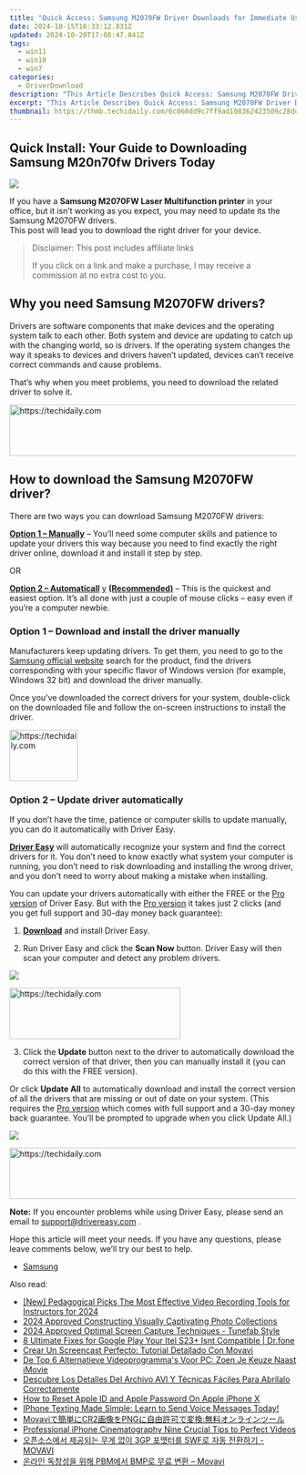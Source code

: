 ```yaml
---
title: "Quick Access: Samsung M2070FW Driver Downloads for Immediate Use"
date: 2024-10-15T16:33:12.831Z
updated: 2024-10-20T17:08:47.841Z
tags:
  - win11
  - win10
  - win7
categories:
  - DriverDownload
description: "This Article Describes Quick Access: Samsung M2070FW Driver Downloads for Immediate Use"
excerpt: "This Article Describes Quick Access: Samsung M2070FW Driver Downloads for Immediate Use"
thumbnail: https://thmb.techidaily.com/6c068dd9c7ff9ad108362423509c28dd6ffe162b74770b33b89afebc380bcbd4.png
---
```


## Quick Install: Your Guide to Downloading Samsung M20n70fw Drivers Today

![](https://images.drivereasy.com/wp-content/uploads/2019/09/2070-1024x683.jpg)

 If you have a **Samsung M2070FW Laser Multifunction printer** in your office, but it isn’t working as you expect, you may need to update its the Samsung M2070FW drivers.  
 This post will lead you to download the right driver for your device.

>  Disclaimer: This post includes affiliate links
>
>  If you click on a link and make a purchase, I may receive a commission at no extra cost to you.
>

## Why you need Samsung M2070FW drivers?

 Drivers are software components that make devices and the operating system talk to each other. Both system and device are updating to catch up with the changing world, so is drivers. If the operating system changes the way it speaks to devices and drivers haven’t updated, devices can’t receive correct commands and cause problems.

 That’s why when you meet problems, you need to download the related driver to solve it.

<!-- affiliate ads begin -->
<a href="https://ephamedtechinc.pxf.io/c/5597632/2136626/26400" target="_top" id="2136626">
  <img src="//a.impactradius-go.com/display-ad/26400-2136626" border="0" alt="https://techidaily.com" width="728" height="90"/>
</a>
<img height="0" width="0" src="https://ephamedtechinc.pxf.io/i/5597632/2136626/26400" style="position:absolute;visibility:hidden;" border="0" />
<!-- affiliate ads end -->

## How to download the Samsung M2070FW driver?

There are two ways you can download Samsung M2070FW drivers:

**[Option 1 – Manually](https://tools.techidaily.com/drivereasy/download/)**  – You’ll need some computer skills and patience to update your drivers this way because you need to find exactly the right driver online, download it and install it step by step.

OR

**[Option 2 – Automaticall](https://tools.techidaily.com/drivereasy/download/)** [y](https://tools.techidaily.com/drivereasy/download/) **[(Recommended)](https://tools.techidaily.com/drivereasy/download/)**  – This is the quickest and easiest option. It’s all done with just a couple of mouse clicks – easy even if you’re a computer newbie.

### Option 1 – Download and install the driver manually

 Manufacturers keep updating drivers. To get them, you need to go to the [Samsung official website](https://shop-links.co/link/?exclusive=1&publisher_slug=itechdaily19598&url=https%3A%2F%2Fwww.samsung.com%2Fus%2Fsupport%2F) search for the product, find the drivers corresponding with your specific flavor of Windows version (for example, Windows 32 bit) and download the driver manually.

 Once you’ve downloaded the correct drivers for your system, double-click on the downloaded file and follow the on-screen instructions to install the driver.

<!-- affiliate ads begin -->
<a href="https://bluettieu.pxf.io/c/5597632/2141680/17091" target="_top" id="2141680">
  <img src="//a.impactradius-go.com/display-ad/17091-2141680" border="0" alt="https://techidaily.com" width="120" height="90"/>
</a>
<img height="0" width="0" src="https://bluettieu.pxf.io/i/5597632/2141680/17091" style="position:absolute;visibility:hidden;" border="0" />
<!-- affiliate ads end -->

### Option 2 – Update driver automatically

 If you don’t have the time, patience or computer skills to update manually, you can do it automatically with Driver Easy.

**[Driver Easy](https://tools.techidaily.com/drivereasy/download/)**  will automatically recognize your system and find the correct drivers for it. You don’t need to know exactly what system your computer is running, you don’t need to risk downloading and installing the wrong driver, and you don’t need to worry about making a mistake when installing.

 You can update your drivers automatically with either the FREE or the [Pro version](https://tools.techidaily.com/drivereasy/download/) of Driver Easy. But with the [Pro version](https://tools.techidaily.com/drivereasy/download/) it takes just 2 clicks (and you get full support and 30-day money back guarantee):

 1) **[Download](https://tools.techidaily.com/drivereasy/download/)**  and install Driver Easy.

 2) Run Driver Easy and click the **Scan Now** button. Driver Easy will then scan your computer and detect any problem drivers.

![](https://images.drivereasy.com/wp-content/uploads/2019/09/amd1-1.jpg)

<!-- affiliate ads begin -->
<a href="https://aligracehair.sjv.io/c/5597632/1868586/19272" target="_top" id="1868586">
  <img src="//a.impactradius-go.com/display-ad/19272-1868586" border="0" alt="https://techidaily.com" width="300" height="90"/>
</a>
<img height="0" width="0" src="https://aligracehair.sjv.io/i/5597632/1868586/19272" style="position:absolute;visibility:hidden;" border="0" />
<!-- affiliate ads end -->

 3) Click the **Update** button next to the driver to automatically download the correct version of that driver, then you can manually install it (you can do this with the FREE version).

 Or click **Update All** to automatically download and install the correct version of all the drivers that are missing or out of date on your system. (This requires the [Pro version](https://tools.techidaily.com/drivereasy/download/) which comes with full support and a 30-day money back guarantee. You’ll be prompted to upgrade when you click Update All.)

![](https://images.drivereasy.com/wp-content/uploads/2019/09/70.jpg)

<!-- affiliate ads begin -->
<a href="https://appsumo.8odi.net/c/5597632/2123729/7443" target="_top" id="2123729">
  <img src="//a.impactradius-go.com/display-ad/7443-2123729" border="0" alt="https://techidaily.com" width="600" height="90"/>
</a>
<img height="0" width="0" src="https://appsumo.8odi.net/i/5597632/2123729/7443" style="position:absolute;visibility:hidden;" border="0" />
<!-- affiliate ads end -->

**Note:** If you encounter problems while using Driver Easy, please send an email to [support@drivereasy.com](https://tools.techidaily.com/drivereasy/download/) .

 Hope this article will meet your needs. If you have any questions, please leave comments below, we’ll try our best to help.

* [Samsung](https://tools.techidaily.com/drivereasy/download/)

<ins class="adsbygoogle"
     style="display:block"
     data-ad-format="autorelaxed"
     data-ad-client="ca-pub-7571918770474297"
     data-ad-slot="1223367746"></ins>

<ins class="adsbygoogle"
     style="display:block"
     data-ad-client="ca-pub-7571918770474297"
     data-ad-slot="8358498916"
     data-ad-format="auto"
     data-full-width-responsive="true"></ins>

<span class="atpl-alsoreadstyle">Also read:</span>
<div><ul>
<li><a href="https://desktop-recording.techidaily.com/new-pedagogical-picks-the-most-effective-video-recording-tools-for-instructors-for-2024/"><u>[New] Pedagogical Picks The Most Effective Video Recording Tools for Instructors for 2024</u></a></li>
<li><a href="https://extra-information.techidaily.com/2024-approved-constructing-visually-captivating-photo-collections/"><u>2024 Approved Constructing Visually Captivating Photo Collections</u></a></li>
<li><a href="https://video-screen-grab.techidaily.com/2024-approved-optimal-screen-capture-techniques-tunefab-style/"><u>2024 Approved Optimal Screen Capture Techniques - Tunefab Style</u></a></li>
<li><a href="https://howto.techidaily.com/8-ultimate-fixes-for-google-play-your-itel-s23plus-isnt-compatible-drfone-by-drfone-fix-android-problems-fix-android-problems/"><u>8 Ultimate Fixes for Google Play Your Itel S23+ Isnt Compatible | Dr.fone</u></a></li>
<li><a href="https://win-amazing.techidaily.com/crear-un-screencast-perfecto-tutorial-detallado-con-movavi/"><u>Crear Un Screencast Perfecto: Tutorial Detallado Con Movavi</u></a></li>
<li><a href="https://win-amazing.techidaily.com/de-top-6-alternatieve-videoprogrammas-voor-pc-zoen-je-keuze-naast-imovie/"><u>De Top 6 Alternatieve Videoprogramma's Voor PC: Zoen Je Keuze Naast iMovie</u></a></li>
<li><a href="https://win-amazing.techidaily.com/descubre-los-detalles-del-archivo-avi-y-tecnicas-faciles-para-abrilalo-correctamente/"><u>Descubre Los Detalles Del Archivo AVI Y Técnicas Fáciles Para Abrílalo Correctamente</u></a></li>
<li><a href="https://apple-account.techidaily.com/how-to-reset-apple-id-and-apple-password-on-apple-iphone-x-by-drfone-ios/"><u>How to Reset Apple ID and Apple Password On Apple iPhone X</u></a></li>
<li><a href="https://technical-tips.techidaily.com/iphone-texting-made-simple-learn-to-send-voice-messages-today/"><u>IPhone Texting Made Simple: Learn to Send Voice Messages Today!</u></a></li>
<li><a href="https://win-amazing.techidaily.com/movavicr2png/"><u>Movaviで簡単にCR2画像をPNGに自由許可で変換:無料オンラインツール</u></a></li>
<li><a href="https://extra-lessons.techidaily.com/professional-iphone-cinematography-nine-crucial-tips-to-perfect-videos/"><u>Professional iPhone Cinematography Nine Crucial Tips to Perfect Videos</u></a></li>
<li><a href="https://win-amazing.techidaily.com/1726227847244-3gp-swf-movavi/"><u>오픈소스에서 제공되는 무게 없이 3GP 포맷터를 SWF로 자동 전환하기 - MOVAVI</u></a></li>
<li><a href="https://win-amazing.techidaily.com/pbm-bmp-movavi/"><u>온라인 독창성을 위해 PBM에서 BMP로 무료 변환 – Movavi</u></a></li>
</ul></div>

